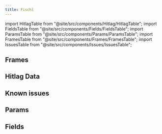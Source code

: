 ```yaml
---
title: Fischl
---
```


import HitlagTable from "@site/src/components/Hitlag/HitlagTable";
import FieldsTable from "@site/src/components/Fields/FieldsTable";
import ParamsTable from "@site/src/components/Params/ParamsTable";
import FramesTable from "@site/src/components/Frames/FramesTable";
import IssuesTable from "@site/src/components/Issues/IssuesTable";

## Frames

<FramesTable character="fischl" />

## Hitlag Data

<HitlagTable character="fischl" />

## Known issues

<IssuesTable character="fischl" />

## Params

<ParamsTable character="fischl" />

## Fields

<FieldsTable character="fischl" />
